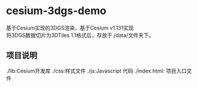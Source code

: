 # cesium-3dgs-demo
基于Cesium实现的3DGS渲染，基于Cesium v1.131实现<br>将3DGS数据切片为3DTiles 1.1格式后，存放于./data/文件夹下。<br>
## 项目说明
./lib:Cesium开发库
./css:样式文件
./js:Javascript 代码
./index.html: 项目入口文件
